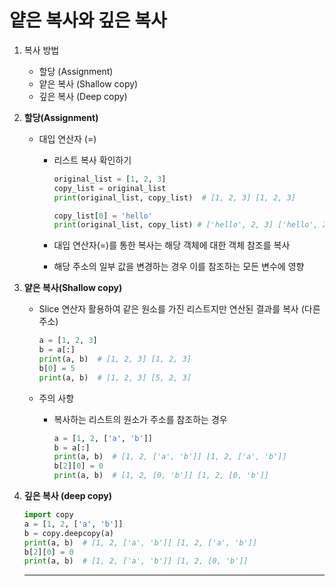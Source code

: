 # 얕은 복사와 깊은 복사

1. 복사 방법
   
   - 할당 (Assignment)
   - 얕은 복사 (Shallow copy)
   - 깊은 복사 (Deep copy)

2. **할당(Assignment)**
   
   - 대입 연산자 (=)
     
     - 리스트 복사 확인하기
       
       ```python
       original_list = [1, 2, 3]
       copy_list = original_list
       print(original_list, copy_list)  # [1, 2, 3] [1, 2, 3]
       
       copy_list[0] = 'hello'
       print(original_list, copy_list) # ['hello', 2, 3] ['hello', 2, 3]
       ```
     
     - 대입 연산자(=)를 통한 복사는 해당 객체에 대한 객체 참조를 복사
     
     - 해당 주소의 일부 값을 변경하는 경우 이를 참조하는 모든 변수에 영향

3. **얕은 복사(Shallow copy)**
   
   - Slice 연산자 활용하여 같은 원소를 가진 리스트지만 연산된 결과를 복사 (다른 주소)
     
     ```python
     a = [1, 2, 3]
     b = a[:]
     print(a, b)  # [1, 2, 3] [1, 2, 3]
     b[0] = 5
     print(a, b)  # [1, 2, 3] [5, 2, 3]
     ```
   
   - 주의 사항
     
     - 복사하는 리스트의 원소가 주소를 참조하는 경우
       
       ```python
       a = [1, 2, ['a', 'b']]
       b = a[:]
       print(a, b)  # [1, 2, ['a', 'b']] [1, 2, ['a', 'b']]
       b[2][0] = 0
       print(a, b)  # [1, 2, [0, 'b']] [1, 2, [0, 'b']]
       ```

4. **깊은 복사 (deep copy)**
   
   ```python
   import copy
   a = [1, 2, ['a', 'b']]
   b = copy.deepcopy(a)
   print(a, b)  # [1, 2, ['a', 'b']] [1, 2, ['a', 'b']]
   b[2][0] = 0
   print(a, b)  # [1, 2, ['a', 'b']] [1, 2, [0, 'b']]
   ```
   
   ---
